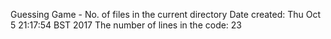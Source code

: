 Guessing Game - No. of files in the current directory
Date created:
Thu Oct  5 21:17:54 BST 2017
The number of lines in the code:
23
